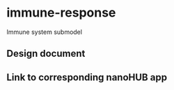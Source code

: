 # immune-response
Immune system submodel

## Design document 

## Link to corresponding nanoHUB app

